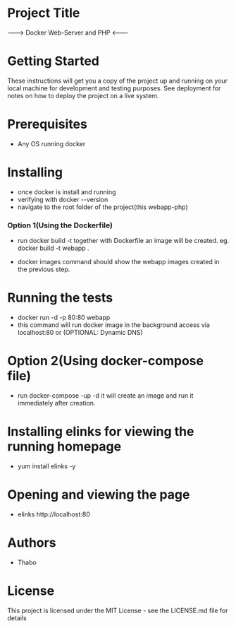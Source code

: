 # Project Title
---> Docker Web-Server and PHP <---

# Getting Started
These instructions will get you a copy of the project up and running on your local machine for development and testing purposes. See deployment for notes on how to deploy the project on a live system.

# Prerequisites
- Any OS running docker

# Installing
- once docker is install and running
- verifying with docker --version
- navigate to the root folder of the project(this webapp-php)

### Option 1(Using the Dockerfile)
- run docker build -t <YOUR-CHOICE-OF-NAME> <CURRENT-DIRECTORY>
	together with Dockerfile an image will be created.
  	eg. docker build -t webapp .

- docker images 
  command should show the webapp images created in the previous step.

# Running the tests
- docker run -d -p 80:80 webapp 
- this command will run docker image in the background access via localhost:80 or (OPTIONAL: Dynamic DNS)

# Option 2(Using docker-compose file)
- run docker-compose -up -d
	it will create an image and run it immediately after creation. 

# Installing elinks for viewing the running homepage
- yum install elinks -y
# Opening and viewing the page
- elinks http://localhost:80


# Authors
- Thabo

# License
This project is licensed under the MIT License - see the LICENSE.md file for details
